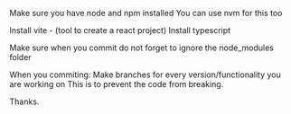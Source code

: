 Make sure you have node and npm installed
You can use nvm for this too

Install vite - (tool to create a react project)
Install typescript

Make sure when you commit do not forget to ignore the node_modules folder

When you commiting:
Make branches for every version/functionality you are working on
This is to prevent the code from  breaking.

Thanks.